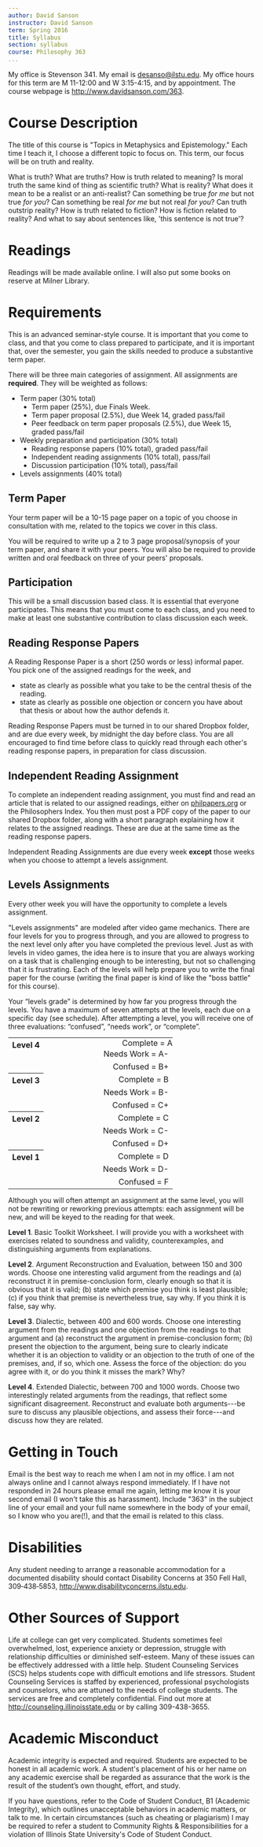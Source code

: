 ```yaml
---
author: David Sanson
instructor: David Sanson
term: Spring 2016
title: Syllabus
section: syllabus
course: Philosophy 363
...
```



My office is Stevenson 341. My email is <desanso@ilstu.edu>. My office hours
for this term are M 11-12:00 and W 3:15-4:15, and by appointment. The course webpage is
<http://www.davidsanson.com/363>.

# Course Description

The title of this course is "Topics in Metaphysics and Epistemology." Each
time I teach it, I choose a different topic to focus on. This term, our focus
will be on truth and reality.

What is truth? What are truths? How is truth related to meaning? Is moral
truth the same kind of thing as scientific truth? What is reality? What does
it mean to be a realist or an anti-realist? Can something be true *for me* but
not true *for you*? Can something be real *for me* but not real *for you*? Can
truth outstrip reality? How is truth related to fiction? How is fiction
related to reality? And what to say about sentences like, 'this sentence is
not true'?

Readings
========

Readings will be made available online. I will also put some books on reserve
at Milner Library.

Requirements
===========

This is an advanced seminar-style course. It is important that you come to
class, and that you come to class prepared to participate, and it is important
that, over the semester, you gain the skills needed to produce a substantive
term paper.

There will be three main categories of assignment. All assignments are
**required**. They will be weighted as follows:

<ul style="text-align:left; list-style-type:disc">
<li>Term paper (30% total)
<ul style="text-align:left; list-style-type:disc">
<li>Term paper (25%), due Finals Week.</li>
<li>Term paper proposal (2.5%), due Week 14, graded pass/fail</li>
<li>Peer feedback on term paper proposals (2.5%), due Week 15, graded pass/fail</li>
</ul></li>
<li>Weekly preparation and participation (30% total)
<ul style="text-align:left; list-style-type:disc">
<li>Reading response papers (10% total), graded pass/fail</li>
<li>Independent reading assignments (10% total), pass/fail</li>
<li>Discussion participation (10% total), pass/fail</li>
</ul></li>
<li>Levels assignments (40% total)</li>
</ul>

Term Paper
----------

Your term paper will be a 10-15 page paper on a topic of you choose in
consultation with me, related to the topics we cover in this class. 

You will be required to write up a 2 to 3 page proposal/synopsis of
your term paper, and share it with your peers. You will also be required to
provide written and oral feedback on three of your peers' proposals.

Participation
-------------

This will be a small discussion based class. It is essential that everyone
participates. This means that you must come to each class, and you need to
make at least one substantive contribution to class discussion each week.

Reading Response Papers
-----------------------

A Reading Response Paper is a short (250 words or less) informal paper. You
pick one of the assigned readings for the week, and

-   state as clearly as possible what you take to be the central thesis of the
    reading.
-   state as clearly as possible one objection or concern you have about that
    thesis or about how the author defends it.

Reading Response Papers must be turned in to our shared Dropbox folder, and
are due every week, by midnight the day before class. You are all encouraged
to find time before class to quickly read through each other's reading response
papers, in preparation for class discussion.

Independent Reading Assignment
-------------------------------

To complete an independent reading assignment, you must find and read an article that is related to our assigned readings,
either on [philpapers.org](http://philpapers.org) or the Philosophers Index.
You then must post a PDF copy of the paper to our shared Dropbox folder, along
with a short paragraph explaining how it relates to the assigned readings.
These are due at the same time as the reading response papers.

Independent Reading Assignments are due every week **except** those weeks when
you choose to attempt a levels assignment.

Levels Assignments
------------------

Every other week you will have the opportunity to complete a levels
assignment.

"Levels assignments" are modeled after video game mechanics. There are four
levels for you to progress through, and you are allowed to progress to the
next level only after you have completed the previous level. Just as with
levels in video games, the idea here is to insure that you are always working
on a task that is challenging enough to be interesting, but not so challenging
that it is frustrating. Each of the levels will help prepare you to write the
final paper for the course (writing the final paper is kind of like the "boss
battle" for this course).

Your “levels grade” is determined by how far you progress through the levels.
You have a maximum of seven attempts at the levels, each due on a specific day
(see schedule). After attempting a level, you will receive one of three
evaluations: “confused”, “needs work”, or “complete”.


<table style="margin: auto">
<tbody>
<tr class="odd">
<th align="left" rowspan=3 style="vertical-align:top">Level 4</th>
<td align="left" style="text-align:right; padding: 0 0 0 10em">Complete = A</td>
</tr>
<tr class="even">
<td align="left" style="text-align:right; padding-left 3em">Needs Work = A-</td>
</tr>
<tr class="odd">
<td align="left" style="text-align:right; padding-left 3em">
Confused = B+</td>
</tr>
<tr class="even">
<th align="left" rowspan=3 style="vertical-align:top">Level 3</th>
<td align="left" style="text-align:right; padding-left 3em">
Complete = B</td>
</tr>
<tr class="odd">
<td align="left" style="text-align:right; padding-left 3em">
Needs Work = B-</td>
</tr>
<tr class="even">
<td align="left" style="text-align:right; padding-left 3em">
Confused = C+</td>
</tr>
<tr class="odd">
<th align="left" rowspan=3 style="vertical-align:top">Level 2</th>
<td align="left" style="text-align:right; padding-left 3em">
Complete = C</td>
</tr>
<tr class="even">

<td align="left" style="text-align:right; padding-left 3em">
Needs Work = C-</td>
</tr>
<tr class="odd">
<td align="left" style="text-align:right; padding-left 3em">
Confused = D+</td>
</tr>
<tr class="even">
<th align="left" rowspan=3 style="vertical-align:top">Level 1</th>
<td align="left" style="text-align:right; padding-left 3em">
Complete = D</td>
</tr>
<tr class="odd">
<td align="left" style="text-align:right; padding-left 3em">
Needs Work = D-</td>
</tr>
<tr class="even">
<td align="left" style="text-align:right; padding-left 3em">
Confused = F</td>
</tr>
</tbody>
</table>

</div>





Although you will often attempt an assignment at the same level, you will not
be rewriting or reworking previous attempts: each assignment will be new, and
will be keyed to the reading for that week.

**Level 1**. Basic Toolkit Worksheet. I will provide you with a worksheet with
exercises related to soundness and validity, counterexamples, and
distinguishing arguments from explanations.

**Level 2**. Argument Reconstruction and Evaluation, between 150 and 300 words.
Choose one interesting
valid argument from the readings and (a) reconstruct it in
premise-conclusion form, clearly enough so that it is obvious that it is
valid; (b) state which premise you think is least plausible; (c) if you think that
premise is nevertheless true, say why. If you think it is false, say why.

**Level 3**. Dialectic, between 400 and 600 words. Choose one interesting argument from
the readings and one objection from the readings to that argument and (a)
reconstruct the argument in premise-conclusion form; (b) present the objection
to the argument, being sure to clearly indicate whether it is an objection to
validity or an objection to the truth of one of the premises, and, if so,
which one. Assess the force of the objection: do you agree with it, or do you
think it misses the mark? Why?

**Level 4**. Extended Dialectic, between 700 and 1000 words. Choose two
interestingly related arguments from the readings, that reflect some
significant disagreement. Reconstruct and evaluate both arguments---be sure to
discuss any plausible objections, and assess their force---and discuss
how they are related.


Getting in Touch
================

Email is the best way to reach me when I am not in my office. I am not always
online and I cannot always respond immediately. If I have not responded in 24
hours please email me again, letting me know it is your second email (I won't
take this as harassment). Include "363" in the subject line of your email and
your full name somewhere in the body of your email, so I know who you are(!),
and that the email is related to this class.

Disabilities
============

Any student needing to arrange a reasonable accommodation for a documented
disability should contact Disability Concerns at 350 Fell Hall, 309‐438‐5853,
<http://www.disabilityconcerns.ilstu.edu>.

Other Sources of Support
========================

Life at college can get very complicated. Students sometimes feel overwhelmed,
lost, experience anxiety or depression, struggle with relationship
difficulties or diminished self-esteem. Many of these issues can be
effectively addressed with a little help. Student Counseling Services (SCS)
helps students cope with difficult emotions and life stressors. Student
Counseling Services is staffed by experienced, professional psychologists and
counselors, who are attuned to the needs of college students. The services are
free and completely confidential. Find out more at
<http://counseling.illinoisstate.edu> or by calling 309-438-3655.

Academic Misconduct
===================

Academic integrity is expected and required. Students are expected to be
honest in all academic work. A student's placement of his or her name on any
academic exercise shall be regarded as assurance that the work is the result
of the student’s own thought, effort, and study.

If you have questions, refer to the Code of Student Conduct, B1 (Academic
Integrity), which outlines unacceptable behaviors in academic matters, or talk
to me. In certain circumstances (such as cheating or plagiarism) I may be
required to refer a student to Community Rights & Responsibilities for a
violation of Illinois State University's Code of Student Conduct.

[^1]: I borrow the "levels system" (and much of the following description) 
from [Dustin Locke][].

  [Dustin Locke]: http://www.cmc.edu/pages/faculty/dlocke/docs/Locke_LevelsSystem.pdf
